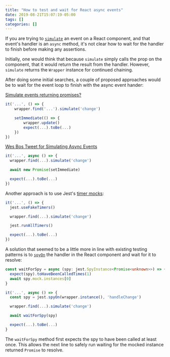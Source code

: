 ```yaml
---
title: "How to test and wait for React async events"
date: 2019-08-21T15:07:19-05:00
tags: []
categories: []
---
```


If you are trying to [`simulate`](https://airbnb.io/enzyme/docs/api/ShallowWrapper/simulate.html) an event on a React component, and that event's handler is an `async` method, it's not clear how to wait for the handler to finish before making any assertions.

Initially, one would think that because `simulate` simply calls the prop on the component, that it would return the result from the handler. However, `simulate` returns the `Wrapper` instance for continued chaining.

After doing some initial searches, a couple of proposed approaches would be to wait for the event loop to finish with the async event hander:

[Simulate events returning promises?](https://github.com/airbnb/enzyme/issues/823#issuecomment-384401360)

```typescript
it('...', () => {
    wrapper.find('...').simulate('change')

    setImmediate(() => {
        wrapper.update()
        expect(...).toBe(...)
    })
})
```

[Wes Bos Tweet for Simulating Async Events](https://twitter.com/wesbos/status/973646077802041345)

```typescript
it('...', async () => {
  wrapper.find(...).simulate('change')

  await new Promise(setImmediate)

  expect(...).toBe(...)
})
```

Another approach is to use Jest's [timer mocks](https://jestjs.io/docs/en/timer-mocks.html):

```typescript
it('...', () => {
  jest.useFakeTimers()

  wrapper.find(...).simulate('change')

  jest.runAllTimers()

  expect(...).toBe(...)
})
```

A solution that seemed to be a little more in line with existing testing patterns is to [`spyOn`](https://jestjs.io/docs/en/jest-object#jestspyonobject-methodname) the handler in the React component and wait for it to resolve:


```typescript
const waitForSpy = async (spy: jest.SpyInstance<Promise<unknown>>) => {
  expect(spy).toHaveBeenCalledTimes(1)
  await spy.mock.instances[0]
}

it('...', async () => {
  const spy = jest.spyOn(wrapper.instance(), 'handleChange')

  wrapper.find(...).simulate('change')

  await waitForSpy(spy)

  expect(...).toBe(...)
}

```

The `waitForSpy` method first expects the spy to have been called at least once. This allows the next line to safely run waiting for the mocked instance returned `Promise` to resolve.
